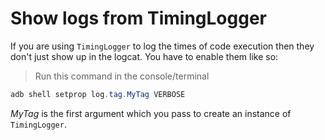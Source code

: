 # Show logs from TimingLogger

If you are using `TimingLogger` to log the times of code execution then they don't just show up in the logcat. You have to enable them like so:

> Run this command in the console/terminal

```java
adb shell setprop log.tag.MyTag VERBOSE
```

*MyTag* is the first argument which you pass to create an instance of `TimingLogger`.
